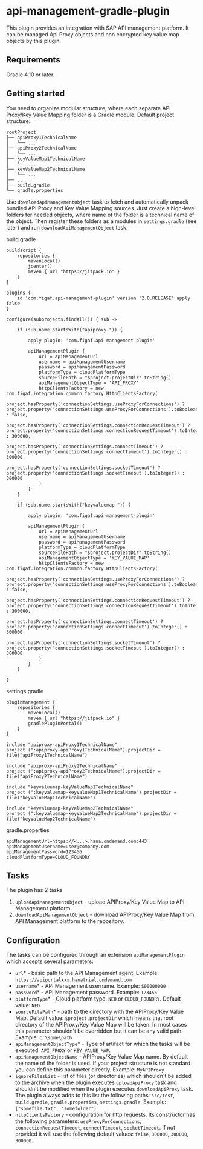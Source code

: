 # api-management-gradle-plugin
This plugin provides an integration with SAP API management platform. It can be managed Api Proxy objects and non encrypted key value map objects by this plugin.

## Requirements

Gradle 4.10 or later.

## Getting started

You need to organize modular structure, where each separate API Proxy/Key Value Mapping folder is a Gradle module.
Default project structure:
```
rootProject
├── apiProxy1TechnicalName
│   └── ...
├── apiProxy2TechnicalName
│   └── ...
├── keyValueMap1TechnicalName
│   └── ...
├── keyValueMap2TechnicalName
│   └── ...       
├── ...
├── build.gradle
└── gradle.properties
```
Use `downloadApiManagementObject` task to fetch and automatically unpack bundled API Proxy and Key Value Mapping sources. Just create a high-level folders for needed objects, where name of the folder is a technical name of the object. Then register these folders as a modules in `settings.gradle` (see later) and run `downloadApiManagementObject` task.

build.gradle
```
buildscript {
    repositories {
        mavenLocal()
        jcenter()
        maven { url "https://jitpack.io" }
    }
}

plugins {
    id 'com.figaf.api-management-plugin' version '2.0.RELEASE' apply false
}

configure(subprojects.findAll()) { sub ->

    if (sub.name.startsWith("apiproxy-")) {

        apply plugin: 'com.figaf.api-management-plugin'

        apiManagementPlugin {
            url = apiManagementUrl
            username = apiManagementUsername
            password = apiManagementPassword
            platformType = cloudPlatformType
            sourceFilePath = "$project.projectDir".toString()
            apiManagementObjectType = 'API_PROXY'
            httpClientsFactory = new com.figaf.integration.common.factory.HttpClientsFactory(
                project.hasProperty('connectionSettings.useProxyForConnections') ? project.property('connectionSettings.useProxyForConnections').toBoolean() : false,
                project.hasProperty('connectionSettings.connectionRequestTimeout') ? project.property('connectionSettings.connectionRequestTimeout').toInteger() : 300000,
                project.hasProperty('connectionSettings.connectTimeout') ? project.property('connectionSettings.connectTimeout').toInteger() : 300000,
                project.hasProperty('connectionSettings.socketTimeout') ? project.property('connectionSettings.socketTimeout').toInteger() : 300000
            )
        }
    }

    if (sub.name.startsWith("keyvaluemap-")) {

        apply plugin: 'com.figaf.api-management-plugin'

        apiManagementPlugin {
            url = apiManagementUrl
            username = apiManagementUsername
            password = apiManagementPassword
            platformType = cloudPlatformType
            sourceFilePath = "$project.projectDir".toString()
            apiManagementObjectType = 'KEY_VALUE_MAP'
            httpClientsFactory = new com.figaf.integration.common.factory.HttpClientsFactory(
                project.hasProperty('connectionSettings.useProxyForConnections') ? project.property('connectionSettings.useProxyForConnections').toBoolean() : false,
                project.hasProperty('connectionSettings.connectionRequestTimeout') ? project.property('connectionSettings.connectionRequestTimeout').toInteger() : 300000,
                project.hasProperty('connectionSettings.connectTimeout') ? project.property('connectionSettings.connectTimeout').toInteger() : 300000,
                project.hasProperty('connectionSettings.socketTimeout') ? project.property('connectionSettings.socketTimeout').toInteger() : 300000
            )
        }
    }

}
```

settings.gradle
```
pluginManagement {
    repositories {
        mavenLocal()
        maven { url "https://jitpack.io" }
        gradlePluginPortal()
    }
}

include "apiproxy-apiProxy1TechnicalName"
project (":apiproxy-apiProxy1TechnicalName").projectDir = file("apiProxy1TechnicalName")

include "apiproxy-apiProxy2TechnicalName"
project (":apiproxy-apiProxy2TechnicalName").projectDir = file("apiProxy2TechnicalName")

include "keyvaluemap-keyValueMap1TechnicalName"
project (":keyvaluemap-keyValueMap1TechnicalName").projectDir = file("keyValueMap1TechnicalName")

include "keyvaluemap-keyValueMap2TechnicalName"
project (":keyvaluemap-keyValueMap2TechnicalName").projectDir = file("keyValueMap2TechnicalName")
```

gradle.properties
```
apiManagementUrl=https://<...>.hana.ondemand.com:443
apiManagementUsername=user@company.com
apiManagementPassword=123456
cloudPlatformType=CLOUD_FOUNDRY
```

## Tasks
The plugin has 2 tasks
1. `uploadApiManagementObject` - upload APIProxy/Key Value Map to API Management platform
2. `downloadApiManagementObject` - download APIProxy/Key Value Map from API Management platform to the repository.

## Configuration
The tasks can be configured through an extension `apiManagementPlugin` which accepts several parameters:
* `url`* - basic path to the API Management agent. Example: `https://apiportalxxx.hanatrial.ondemand.com`
* `username`* - API Management username. Example: `S00000000`
* `password`* - API Management password. Example: `123456`
* `platformType`* - Cloud platform type. `NEO` or `CLOUD_FOUNDRY`. Default value: `NEO`.
* `sourceFilePath`* - path to the directory with the APIProxy/Key Value Map. Default value: `$project.projectDir` which means
that root directory of the APIProxy/Key Value Map will be taken. In most cases this parameter shouldn't be overridden but it can be any valid path.
Example: `C:\some\path`
* `apiManagementObjectType`* - Type of artifact for which the tasks will be executed. `API_PROXY` or `KEY_VALUE_MAP`.
* `apiManagementObjectName` - APIProxy/Key Value Map name. By default the name of the folder is used. If your project structure is not standard
you can define this parameter directly. Example: `MyAPIProxy`
* `ignoreFilesList` - list of files (or directories) which shouldn't be added to the archive when the plugin executes `uploadApiProxy` task and shouldn't be modified when the plugin executes `downloadApiProxy` task.
The plugin always adds to this list the following paths: `src/test`, `build.gradle`, `gradle.properties`, `settings.gradle`. Example: `["somefile.txt", "somefolder"]`
* `httpClientsFactory` - configuration for http requests. Its constructor has the following parameters: `useProxyForConnections`, `connectionRequestTimeout`, `connectTimeout`, `socketTimeout`.
If not provided it will use the following default values: `false`, `300000`, `300000`, `300000`.
